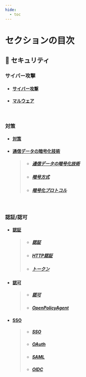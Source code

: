```yaml
---
hide:
  - toc
---
```


# セクションの目次

## 🔐 セキュリティ

### サイバー攻撃

* #### [︎サイバー攻撃](https://hiroki-it.github.io/tech-notebook/security/security_cyber_attacks.html)
* #### [︎マルウェア](https://hiroki-it.github.io/tech-notebook/security/security_cyber_attacks_malware.html)

<br>

### 対策

* #### [︎対策](https://hiroki-it.github.io/tech-notebook/security/security_measures.html)
* #### <u>︎通信データの暗号化技術</u>
  > * ##### [︎通信データの暗号化技術](https://hiroki-it.github.io/tech-notebook/security/security_measures_encryption_technology.html)
  > * ##### [︎暗号方式](https://hiroki-it.github.io/tech-notebook/security/security_measures_encryption_technology_encryption_method.html)
  > * ##### [︎暗号化プロトコル](https://hiroki-it.github.io/tech-notebook/security/security_measures_encryption_technology_encryption_protocol.html)

<br>

### 認証/認可

* #### <u>認証</u>
  > * ##### [︎認証](https://hiroki-it.github.io/tech-notebook/security/security_auth_authentication.html)
  > * ##### [︎HTTP認証](https://hiroki-it.github.io/tech-notebook/security/security_auth_authentication_http.html)
  > * ##### [︎トークン](https://hiroki-it.github.io/tech-notebook/security/security_auth_authentication_token.html)

* #### <u>認可</u>
  > * ##### [︎認可](https://hiroki-it.github.io/tech-notebook/security/security_auth_authorization.html)
  > * ##### [OpenPolicyAgent](https://hiroki-it.github.io/tech-notebook/security/security_auth_authorization_open_policy_agent.html)

* #### <u>SSO</u>
  > * ##### [SSO](https://hiroki-it.github.io/tech-notebook/security/security_auth_sso.html)
  > * ##### [OAuth](https://hiroki-it.github.io/tech-notebook/security/security_auth_sso_oauth.html)
  > * ##### [SAML](https://hiroki-it.github.io/tech-notebook/security/security_auth_sso_saml.html)
  > * ##### [OIDC](https://hiroki-it.github.io/tech-notebook/security/security_auth_sso_oidc.html)

<br>

